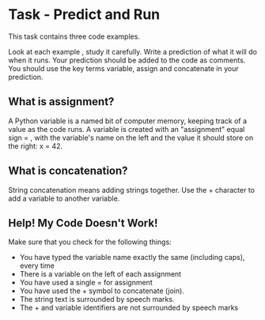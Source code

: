# Task - Predict and Run
This task contains three code examples.

Look at each example , study it carefully. Write a prediction of what it will do when it runs. Your prediction should be added to the code as comments. You should use the key terms variable, assign and concatenate in your prediction.

## What is assignment?
A Python variable is a named bit of computer memory, keeping track of a value as the code runs.
A variable is created with an "assignment" equal sign = , with the variable's name on the left and the value it should store on the right: x = 42.

## What is concatenation?
String concatenation means adding strings together.
Use the + character to add a variable to another variable.

## Help! My Code Doesn't Work!
Make sure that you check for the following things:

* You have typed the variable name exactly the same (including caps), every time
* There is a variable on the left of each assignment
* You have used a single = for assignment
* You have used the + symbol to concatenate (join).
* The string text is surrounded by speech marks.
* The + and variable identifiers are not surrounded by speech marks